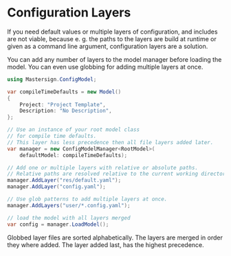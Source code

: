 # Configuration Layers

If you need default values or multiple layers of configuration,
and includes are not viable, because e. g. the paths to the layers
are build at runtime or given as a command line argument,
configuration layers are a solution.

You can add any number of layers to the model manager
before loading the model.
You can even use globbing for adding multiple layers at once.

```cs
using Mastersign.ConfigModel;

var compileTimeDefaults = new Model()
{
    Project: "Project Template",
    Description: "No Description",
};

// Use an instance of your root model class
// for compile time defaults.
// This layer has less precedence then all file layers added later.
var manager = new ConfigModelManager<RootModel>(
    defaultModel: compileTimeDefaults);

// Add one or multiple layers with relative or absolute paths.
// Relative paths are resolved relative to the current working directory.
manager.AddLayer("res/default.yaml");
manager.AddLayer("config.yaml");

// Use glob patterns to add multiple layers at once.
manager.AddLayers("user/*.config.yaml");

// load the model with all layers merged
var config = manager.LoadModel();
```

Globbed layer files are sorted alphabetically.
The layers are merged in order they where added.
The layer added last, has the highest precedence.
